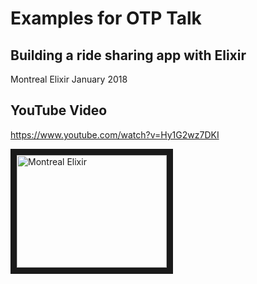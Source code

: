 # Examples for OTP Talk

## Building a ride sharing app with Elixir

Montreal Elixir January 2018

## YouTube Video

https://www.youtube.com/watch?v=Hy1G2wz7DKI


<a href="http://www.youtube.com/watch?feature=player_embedded&v=Hy1G2wz7DKI
" target="_blank"><img src="http://img.youtube.com/vi/Hy1G2wz7DKI/0.jpg" 
alt="Montreal Elixir" width="240" height="180" border="10" /></a>

